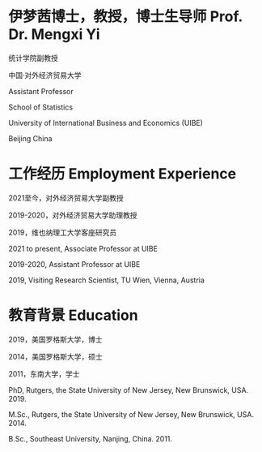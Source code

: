 # 伊梦茜博士，教授，博士生导师 Prof. Dr. Mengxi Yi

统计学院副教授

中国·对外经济贸易大学

Assistant Professor

School of Statistics

University of International Business and Economics (UIBE)

Beijing China

# 工作经历 Employment Experience
2021至今，对外经济贸易大学副教授

2019-2020，对外经济贸易大学助理教授

2019，维也纳理工大学客座研究员


2021 to present, Associate Professor at UIBE

2019-2020, Assistant Professor at UIBE

2019, Visiting Research Scientist, TU Wien, Vienna, Austria


# 教育背景 Education
2019，美国罗格斯大学，博士

2014，美国罗格斯大学，硕士

2011，东南大学，学士

PhD, Rutgers, the State University of New Jersey, New Brunswick, USA. 2019.

M.Sc., Rutgers, the State University of New Jersey, New Brunswick, USA. 2014.

B.Sc., Southeast University, Nanjing, China. 2011.
